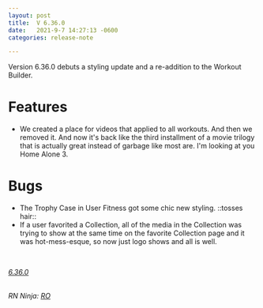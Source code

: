```yaml
---
layout: post
title:  V 6.36.0
date:   2021-9-7 14:27:13 -0600
categories: release-note

---
```

Version 6.36.0 debuts a styling update and a re-addition to the Workout Builder.  

# Features

- We created a place for videos that applied to all workouts. And then we removed it. And now it's back like the third installment of a movie trilogy that is actually great instead of garbage like most are. I'm looking at you Home Alone 3. 

# Bugs

- The Trophy Case in User Fitness got some chic new styling. ::tosses hair::
- If a user favorited a Collection, all of the media in the Collection was trying to show at the same time on the favorite Collection page and it was hot-mess-esque, so now just logo shows and all is well. 


<br/>

*[6.36.0](https://github.com/streetparking/my-streetparking/releases/tag/v6.36.0)*
<br/>
<br/>

_RN Ninja: [RO](https://github.com/robyanna)_
 
 
 